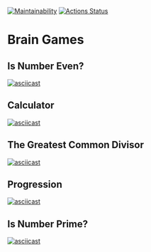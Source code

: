 [![Maintainability](https://api.codeclimate.com/v1/badges/24bfa9a66e1a7b86d3e4/maintainability)](https://codeclimate.com/github/skarj/python-project-49/maintainability) [![Actions Status](https://github.com/skarj/python-project-49/actions/workflows/hexlet-check.yml/badge.svg)](https://github.com/skarj/python-project-49/actions)

# Brain Games
## Is Number Even?
[![asciicast](https://asciinema.org/a/Znv16wwFfWrYKcLlxOCrge1KY.svg)](https://asciinema.org/a/Znv16wwFfWrYKcLlxOCrge1KY)

## Calculator
[![asciicast](https://asciinema.org/a/G8Drzh1PcK29lCqrG6kXiwfNP.svg)](https://asciinema.org/a/G8Drzh1PcK29lCqrG6kXiwfNP)

## The Greatest Common Divisor
[![asciicast](https://asciinema.org/a/1DTBJo9ICKCI5MCLHiLBww4oo.svg)](https://asciinema.org/a/1DTBJo9ICKCI5MCLHiLBww4oo)

## Progression
[![asciicast](https://asciinema.org/a/tsBWKQsGgOI2rxKZjcd7wZUx6.svg)](https://asciinema.org/a/tsBWKQsGgOI2rxKZjcd7wZUx6)

## Is Number Prime?
[![asciicast](https://asciinema.org/a/MsT0v41v9fo1CQoGI90bhOCJM.svg)](https://asciinema.org/a/MsT0v41v9fo1CQoGI90bhOCJM)
